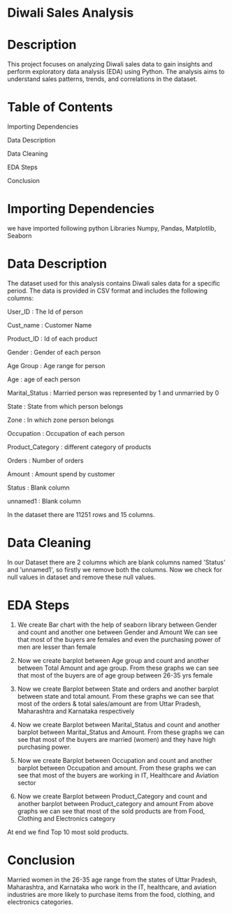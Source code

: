 
# Diwali Sales Analysis
# Description
This project focuses on analyzing Diwali sales data to gain insights and perform exploratory data analysis (EDA) using Python. The analysis aims to understand sales patterns, trends, and correlations in the dataset.

# Table of Contents
Importing Dependencies

Data Description

Data Cleaning

EDA Steps

Conclusion

# Importing Dependencies

we have imported following python Libraries Numpy, Pandas, Matplotlib, Seaborn

# Data Description

The dataset used for this analysis contains Diwali sales data for a specific period. The data is provided in CSV format and includes the following columns:

User_ID : The Id of person

Cust_name : Customer Name

Product_ID : Id of each product

Gender : Gender of each person

Age Group : Age range for person

Age : age of each person

Marital_Status : Married person was represented by 1 and unmarried by 0

State : State from which person belongs

Zone : In which zone person belongs

Occupation : Occupation of each person

Product_Category : different category of products

Orders : Number of orders

Amount : Amount spend by customer

Status : Blank column

unnamed1 : Blank column

In the dataset there are 11251 rows and 15 columns.

# Data Cleaning
In our Dataset there are 2 columns which are blank columns named 'Status' and 'unnamed1', so firstly we remove both the columns. Now we check for null values in dataset and remove these null values.

# EDA Steps
1) We create Bar chart with the help of seaborn library between Gender and count and another one between Gender and Amount We can see that most of the buyers are females and even the purchasing power of men are lesser than female

2) Now we create barplot between Age group and count and another between Total Amount and age group. From these graphs we can see that most of the buyers are of age group between 26-35 yrs female

3) Now we create Barplot between State and orders and another barplot between state and total amount. From these graphs we can see that most of the orders & total sales/amount are from Uttar Pradesh, Maharashtra and Karnataka respectively

4) Now we create Barplot between Marital_Status and count and another barplot between Marital_Status and Amount. From these graphs we can see that most of the buyers are married (women) and they have high purchasing power.

5) Now we create Barplot between Occupation and count and another barplot between Occupation and amount. From these graphs we can see that most of the buyers are working in IT, Healthcare and Aviation sector

6) Now we create Barplot between Product_Category and count and another barplot between Product_category and amount From above graphs we can see that most of the sold products are from Food, Clothing and Electronics category

At end we find Top 10 most sold products.

# Conclusion
Married women in the 26-35 age range from the states of Uttar Pradesh, Maharashtra, and Karnataka who work in the IT, healthcare, and aviation industries are more likely to purchase items from the food, clothing, and electronics categories.
